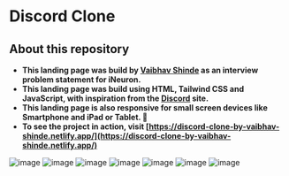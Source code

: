 # Discord Clone

## About this repository

- **This landing page was build by [Vaibhav Shinde](https://www.linkedin.com/in/vaibhavwxyz/) as an interview problem statement for iNeuron.**
- **This landing page was build using HTML, Tailwind CSS and JavaScript, with inspiration from the [Discord](https://discord.com/) site.**
- **This landing page is also responsive for small screen devices like Smartphone and iPad or Tablet. 🚀**
- **To see the project in action, visit [https://discord-clone-by-vaibhav-shinde.netlify.app/](https://discord-clone-by-vaibhav-shinde.netlify.app/)**

![image](https://user-images.githubusercontent.com/73052214/219934816-2a080838-633b-4d43-a2ab-3fad34798074.png)
![image](https://user-images.githubusercontent.com/73052214/219934872-e4ba4762-f16b-4096-9c13-3960834c9b53.png)
![image](https://user-images.githubusercontent.com/73052214/219934930-297c4f93-ed58-4c7f-a0e2-aeb0145e8859.png)
![image](https://user-images.githubusercontent.com/73052214/219934954-22a48d66-1148-4bd7-93b8-4ef1ca2fb2f2.png)
![image](https://user-images.githubusercontent.com/73052214/219935060-fef3afc9-3236-46e6-8061-f90c46944807.png)
![image](https://user-images.githubusercontent.com/73052214/219935146-d4eca163-4f4b-4617-8f2d-c19ce06369c6.png)
![image](https://user-images.githubusercontent.com/73052214/219935168-19038d26-5eff-4074-9530-f8bd7f5d1dc3.png)
